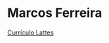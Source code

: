 # Marcos Ferreira

<head>
  <style>
    div#shields{
      font-color = white;
    }
  </style>
</head>
<div id='shields'>
  <a href='https://lattes.cnpq.br/8306745786032285' src='https://www.foar.unesp.br/Home/Biblioteca/identificadoresdepesquisadores/lattes.png' target='_blank'><img heigth='' src=''>Currículo Lattes</a>
</div>
